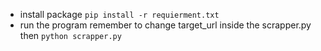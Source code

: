 - install package
`pip install -r requierment.txt`
- run the program
remember to change target_url inside the scrapper.py then 
`python scrapper.py`